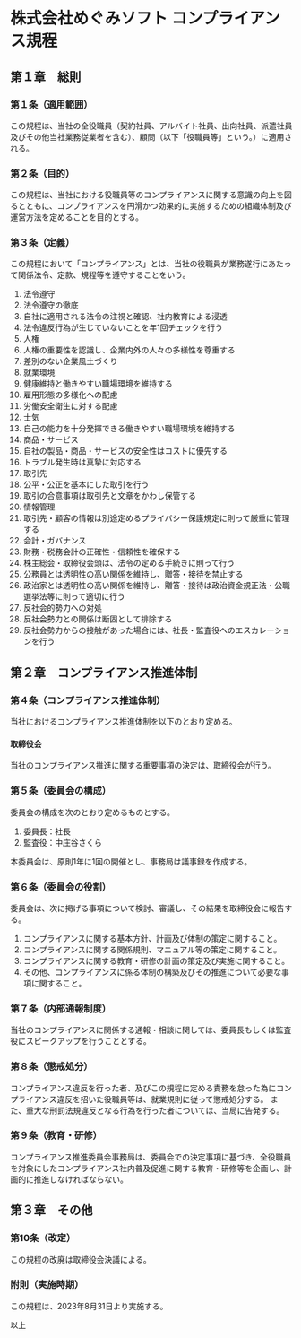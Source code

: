# 株式会社めぐみソフト コンプライアンス規程

## 第１章　総則
### 第１条（適用範囲）
この規程は、当社の全役職員（契約社員、アルバイト社員、出向社員、派遣社員及びその他当社業務従業者を含む）、顧問（以下「役職員等」という。）に適用される。

### 第２条（目的）
この規程は、当社における役職員等のコンプライアンスに関する意識の向上を図るとともに、コンプライアンスを円滑かつ効果的に実施するための組織体制及び運営方法を定めることを目的とする。

### 第３条（定義）
この規程において「コンプライアンス」とは、当社の役職員が業務遂行にあたって関係法令、定款、規程等を遵守することをいう。

1. 法令遵守
  1. 法令遵守の徹底
  1. 自社に適用される法令の注視と確認、社内教育による浸透
  1. 法令違反行為が生じていないことを年1回チェックを行う
1. 人権
  1. 人権の重要性を認識し、企業内外の人々の多様性を尊重する
  1. 差別のない企業風土づくり
1. 就業環境
  1. 健康維持と働きやすい職場環境を維持する
  1. 雇用形態の多様化への配慮
  1. 労働安全衛生に対する配慮
1. 士気
  1. 自己の能力を十分発揮できる働きやすい職場環境を維持する
1. 商品・サービス
  1. 自社の製品・商品・サービスの安全性はコストに優先する
  1. トラブル発生時は真摯に対応する
1. 取引先
  1. 公平・公正を基本にした取引を行う
  1. 取引の合意事項は取引先と文章をかわし保管する
1. 情報管理
  1. 取引先・顧客の情報は別途定めるプライバシー保護規定に則って厳重に管理する
1. 会計・ガバナンス
  1. 財務・税務会計の正確性・信頼性を確保する
  1. 株主総会・取締役会頭は、法令の定める手続きに則って行う
  1. 公務員とは透明性の高い関係を維持し、贈答・接待を禁止する
  1. 政治家とは透明性の高い関係を維持し、贈答・接待は政治資金規正法・公職選挙法等に則って適切に行う
1. 反社会的勢力への対処
  1. 反社会勢力との関係は断固として排除する
  1. 反社会勢力からの接触があった場合には、社長・監査役へのエスカレーションを行う

## 第２章　コンプライアンス推進体制
### 第４条（コンプライアンス推進体制）
当社におけるコンプライアンス推進体制を以下のとおり定める。

#### 取締役会
当社のコンプライアンス推進に関する重要事項の決定は、取締役会が行う。

### 第５条（委員会の構成）
委員会の構成を次のとおり定めるものとする。

1. 委員長：社長
1. 監査役：中庄谷さくら

本委員会は、原則1年に1回の開催とし、事務局は議事録を作成する。

### 第６条（委員会の役割）
委員会は、次に掲げる事項について検討、審議し、その結果を取締役会に報告する。

1. コンプライアンスに関する基本方針、計画及び体制の策定に関すること。
1. コンプライアンスに関する関係規則、マニュアル等の策定に関すること。
1. コンプライアンスに関する教育・研修の計画の策定及び実施に関すること。
1. その他、コンプライアンスに係る体制の構築及びその推進について必要な事項に関すること。

### 第７条（内部通報制度）
当社のコンプライアンスに関係する通報・相談に関しては、委員長もしくは監査役にスピークアップを行うこととする。

### 第８条（懲戒処分）
コンプライアンス違反を行った者、及びこの規程に定める責務を怠った為にコンプライアンス違反を招いた役職員等は、就業規則に従って懲戒処分する。
また、重大な刑罰法規違反となる行為を行った者については、当局に告発する。

### 第９条（教育・研修）
コンプライアンス推進委員会事務局は、委員会での決定事項に基づき、全役職員を対象にしたコンプライアンス社内普及促進に関する教育・研修等を企画し、計画的に推進しなければならない。


## 第３章　その他
### 第10条（改定）
この規程の改廃は取締役会決議による。

### 附則（実施時期）
この規程は、2023年8月31日より実施する。

以上
